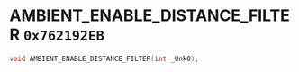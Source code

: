 # AMBIENT_ENABLE_DISTANCE_FILTER `0x762192EB`

```cpp
void AMBIENT_ENABLE_DISTANCE_FILTER(int _Unk0);
```